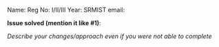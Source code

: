 Name:
Reg No:
I/II/III Year:
SRMIST email:

**Issue solved (mention it like #1)**:

*Describe your changes/approach even if you were not able to complete*
